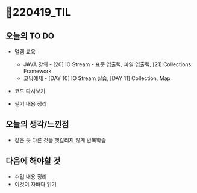 # 📝220419_TIL



## 오늘의 TO DO

- 멀캠 교육
  
  - JAVA 강의 - [20] IO Stream - 표준 입출력, 파일 입출력, [21] Collections Framework
  - 코딩예제 - [DAY 10] IO Stream 실습, [DAY 11] Collection, Map
- 코드 다시보기
- 필기 내용 정리
  
  
  
  

## 오늘의 생각/느낀점

- 같은 듯 다른 것들 헷갈리지 않게 반복학습



## 다음에 해야할 것

- 수업 내용 정리
- 이것이 자바다 읽기